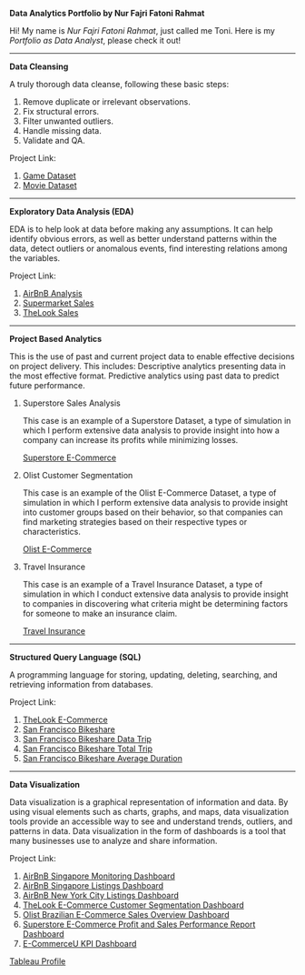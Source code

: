 **Data Analytics Portfolio by Nur Fajri Fatoni Rahmat**

Hi! My name is *Nur Fajri Fatoni Rahmat*, just called me Toni. Here is my *Portfolio as Data Analyst*, please check it out!

---

**Data Cleansing**

A truly thorough data cleanse, following these basic steps:
1. Remove duplicate or irrelevant observations.
2. Fix structural errors.
3. Filter unwanted outliers.
4. Handle missing data.
5. Validate and QA.

Project Link:
1. [Game Dataset](https://github.com/FatoniRahmat/Data-Analyst-in-Python/blob/main/Game.ipynb)
2. [Movie Dataset](https://github.com/FatoniRahmat/Data-Analyst-in-Python/blob/main/Movie.ipynb)

---

**Exploratory Data Analysis (EDA)**

EDA is to help look at data before making any assumptions. It can help identify obvious errors, as well as better understand patterns within the data, detect outliers or anomalous events, find interesting relations among the variables.

Project Link:
1. [AirBnB Analysis](https://github.com/FatoniRahmat/Data-Analyst-in-Python/blob/main/AirBnB_Analysis.ipynb)
2. [Supermarket Sales](https://github.com/FatoniRahmat/Data-Analyst-in-Python/blob/main/Supermarket_Sales.ipynb)
3. [TheLook Sales](https://github.com/FatoniRahmat/Data-Analyst-in-Python/blob/main/TheLook_Sales.ipynb)

---

**Project Based Analytics**

This is the use of past and current project data to enable effective decisions on project delivery. This includes: Descriptive analytics presenting data in the most effective format. Predictive analytics using past data to predict future performance.

   1. Superstore Sales Analysis

      This case is an example of a Superstore Dataset, a type of simulation in which I perform extensive data analysis to provide insight into how a company can increase its profits while minimizing losses.

      [Superstore E-Commerce](https://github.com/FatoniRahmat/Data-Analyst-in-Python/blob/main/Superstore_E_Commerce.ipynb)


   2. Olist Customer Segmentation

      This case is an example of the Olist E-Commerce Dataset, a type of simulation in which I perform extensive data analysis to provide insight into customer groups based on their behavior, so that companies can find marketing strategies based on their respective types or characteristics.

      [Olist E-Commerce](https://github.com/FatoniRahmat/Data-Analyst-in-Python/blob/main/Olist_E_Commerce.ipynb)
   
   3. Travel Insurance

      This case is an example of a Travel Insurance Dataset, a type of simulation in which I conduct extensive data analysis to provide insight to companies in discovering what criteria might be determining factors for someone to make an insurance claim.

      [Travel Insurance](https://github.com/FatoniRahmat/Portofolio-Data-Analyst-in-Python/blob/main/Travel_Insurance.ipynb)

---

**Structured Query Language (SQL)**

A programming language for storing, updating, deleting, searching, and retrieving information from databases.

Project Link:
1. [TheLook E-Commerce](https://console.cloud.google.com/bigquery?sq=946903545661:0240db9a5bcb4b95a895d9731c6332e2)
2. [San Francisco Bikeshare](https://console.cloud.google.com/bigquery?sq=946903545661:6c7f257d923047dfac3d708d2ab3e071)
3. [San Francisco Bikeshare Data Trip](https://console.cloud.google.com/bigquery?sq=946903545661:d9cb436e3c84427ab46410fa8800f302)
4. [San Francisco Bikeshare Total Trip](https://console.cloud.google.com/bigquery?sq=946903545661:2cf07061dc6b4bb0ad9e186a4f40c143)
5. [San Francisco Bikeshare Average Duration](https://console.cloud.google.com/bigquery?sq=946903545661:5934124d450e4cc283cd93758532b15f)

---


**Data Visualization**

Data visualization is a graphical representation of information and data. By using visual elements such as charts, graphs, and maps, data visualization tools provide an accessible way to see and understand trends, outliers, and patterns in data. Data visualization in the form of dashboards is a tool that many businesses use to analyze and share information.

Project Link:
1. [AirBnB Singapore Monitoring Dashboard](https://public.tableau.com/app/profile/fatoni.rahmat/viz/AirBnBSingaporeMonitoringDashboard/MonitoringDashboard)
2. [AirBnB Singapore Listings Dashboard](https://public.tableau.com/app/profile/fatoni.rahmat/viz/AirBnBSingaporeListings_17126456021790/AirBnBSingaporeListings)
3. [AirBnB New York City Listings Dashboard](https://public.tableau.com/app/profile/fatoni.rahmat/viz/AirBnBNewYorkCityListings/AirBnBNYCListings)
4. [TheLook E-Commerce Customer Segmentation Dashboard](https://public.tableau.com/app/profile/fatoni.rahmat/viz/TheLookE-CommerceRFMSegment/Dashboard1)
5. [Olist Brazilian E-Commerce Sales Overview Dashboard](https://public.tableau.com/app/profile/fatoni.rahmat/viz/Olist_Sales_Overview/Dashboard1)
6. [Superstore E-Commerce Profit and Sales Performance Report Dashboard](https://public.tableau.com/app/profile/fatoni.rahmat/viz/SuperstoreE-CommerceProfitandSalesPerformanceReport/Dashboard1)
7. [E-CommerceU KPI Dashboard](https://public.tableau.com/app/profile/fatoni.rahmat/viz/EcommerceUKPIDashboard_17124743340170/Home?publish=yes)

[Tableau Profile](https://public.tableau.com/app/profile/fatoni.rahmat/vizzes)
